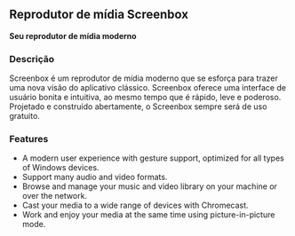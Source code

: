<!-- Markdown version of store listing for localization. -->
<!-- Feel free to adapt or modify key points if necessary. -->
## Reprodutor de mídia Screenbox

**Seu reprodutor de mídia moderno**

### Descrição

Screenbox é um reprodutor de mídia moderno que se esforça para trazer uma nova visão do aplicativo clássico. Screenbox oferece uma interface de usuário bonita e intuitiva, ao mesmo tempo que é rápido, leve e poderoso. Projetado e construído abertamente, o Screenbox sempre será de uso gratuito.

### Features

- A modern user experience with gesture support, optimized for all types of Windows devices.
- Support many audio and video formats.
- Browse and manage your music and video library on your machine or over the network.
- Cast your media to a wide range of devices with Chromecast.
- Work and enjoy your media at the same time using picture-in-picture mode.
